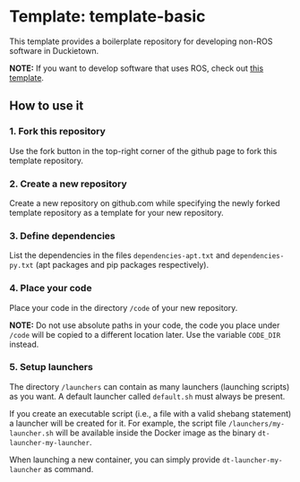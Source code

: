 # Template: template-basic

This template provides a boilerplate repository for developing non-ROS software
in Duckietown.

**NOTE:** If you want to develop software that uses ROS, check out
[this template](https://github.com/duckietown/template-ros).


## How to use it

### 1. Fork this repository

Use the fork button in the top-right corner of the github page to fork this template repository.


### 2. Create a new repository

Create a new repository on github.com while
specifying the newly forked template repository as
a template for your new repository.


### 3. Define dependencies

List the dependencies in the files `dependencies-apt.txt` and
`dependencies-py.txt` (apt packages and pip packages respectively).


### 4. Place your code

Place your code in the directory `/code` of
your new repository.

**NOTE:** Do not use absolute paths in your code, the code you place 
under `/code` will be copied to a different location later. Use the
variable `CODE_DIR` instead.



### 5. Setup launchers

The directory `/launchers` can contain as many launchers (launching scripts)
as you want. A default launcher called `default.sh` must always be present.

If you create an executable script (i.e., a file with a valid shebang statement)
a launcher will be created for it. For example, the script file 
`/launchers/my-launcher.sh` will be available inside the Docker image as the binary
`dt-launcher-my-launcher`.

When launching a new container, you can simply provide `dt-launcher-my-launcher` as
command.